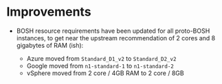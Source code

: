 # Improvements

- BOSH resource requirements have been updated for all proto-BOSH
  instances, to get near the upstream recommendation of 2 cores
  and 8 gigabytes of RAM (ish):

  - Azure moved from `Standard_D1_v2` to `Standard_D2_v2`
  - Google moved from `n1-standard-1` to `n1-standard-2`
  - vSphere moved from 2 core / 4GB RAM to 2 core / 8GB
